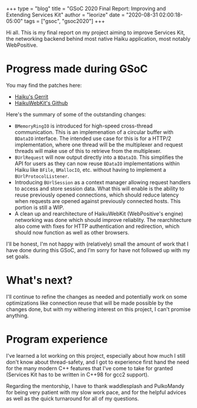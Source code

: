 +++
type = "blog"
title = "GSoC 2020 Final Report: Improving and Extending Services Kit"
author = "leorize"
date = "2020-08-31 02:00:18-05:00"
tags = ["gsoc", "gsoc2020"]
+++

Hi all. This is my final report on my project aiming to improve Services Kit,
the networking backend behind most native Haiku application, most notably
WebPositive.

# Progress made during GSoC

You may find the patches here:
- [Haiku's Gerrit](https://review.haiku-os.org/q/hashtag:gsoc2020+owner:leorize%252Boss%2540disroot.org)
- [HaikuWebKit's Github](https://github.com/haiku/webkit/pull/35)

Here's the summary of some of the outstanding changes:
- `BMemoryRingIO` is introduced for high-speed cross-thread communication. This
  is an implemenation of a circular buffer with `BDataIO` interface. The
  intended use case for this is for a HTTP/2 implementation, where one thread
  will be the multiplexer and request threads will make use of this to retrieve
  from the multiplexer.
- `BUrlRequest` will now output directly into a `BDataIO`. This simplifies the
  API for users as they can now reuse `BDataIO` implementations within Haiku
  like `BFile`, `BMallocIO`, etc. without having to implement a
  `BUrlProtocolListener`.
- Introducing `BUrlSession` as a context manager allowing request handlers to
  access and store session data. What this will enable is the ability to
  reuse previously opened connections, which should reduce latency when
  requests are opened against previously connected hosts. This portion is still
  a WIP.
- A clean up and rearchitecture of HaikuWebKit (WebPositive's engine) networking
  was done which should improve reliablity. The rearchitecture also come with
  fixes for HTTP authentication and redirection, which should now function
  as well as other browsers.

I'll be honest, I'm not happy with (relatively) small the amount of work that I
have done during this GSoC, and I'm sorry for have not followed up with my set
goals.

# What's next?

I'll continue to refine the changes as needed and potentially work on
some optimizations like connection reuse that will be made possible by the
changes done, but with my withering interest on this project, I can't promise
anything.

# Program experience

I've learned a lot working on this project, especially about how much I still
don't know about thread-safety, and I got to experience first hand the need for
the many modern C++ features that I've come to take for granted
(Services Kit has to be written in C++98 for gcc2 support).

Regarding the mentorship, I have to thank waddlesplash and PulkoMandy for being
very patient with my slow work pace, and for the helpful advices as well as
the quick turnaround for all of my questions.
